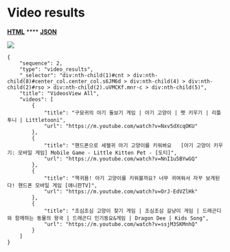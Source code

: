 # Video results

[**HTML**](http://dev03.dev.ascentlab.io/serpapi/serpdata/dev/docs/mobile/features/video\_results/sample.html) **** [**JSON**](http://dev03.dev.ascentlab.io/serpapi/serpdata/dev/docs/mobile/features/video\_results/sample.json)

![](https://lh3.googleusercontent.com/VWSvxMaz4RZlCm2EIfUdfk3Di-9eEv9iYUiiDqAnc5EixvjqpnquHCLuvG-7gDMeQe9XCoSOWkcli4rHm6wV1lD9yxc7eqoL3gpNl1WIAhp3Xc4-UDIJlfCMveIrQFq-ptPUXdk)

```
{
    "sequence": 2,
    "type": "video_results",
    "_selector": "div:nth-child(1)#cnt > div:nth-child(8)#center_col.center_col.s6JM6d > div:nth-child(4) > div:nth-child(2)#rso > div:nth-child(2).uVMCKf.mnr-c > div:nth-child(5)",
    "title": "VideosView All",
    "videos": [
        {
            "title": "구묘귀의 아기 돌보기 게임 | 아기 고양이 | 펫 키우기 | 리틀투니 | Littletooni",
            "url": "https://m.youtube.com/watch?v=Nxv5dXcqOKU"
        },
        {
            "title": "핸드폰으로 세젤귀 아기 고양이를 키워봐요   [아기 고양이 키우기: 모바일 게임] Mobile Game - Little Kitten Pet - [도티]",
            "url": "https://m.youtube.com/watch?v=NnI1u5BYwGQ"
        },
        {
            "title": "핵귀욤! 아기 고양이를 키워볼까요? 너무 귀여워서 자꾸 보게된다! 핸드폰 모바일 게임 [애니한TV]",
            "url": "https://m.youtube.com/watch?v=OrJ-EdVZlHk"
        },
        {
            "title": "조심조심 고양이 찾기 게임 | 조심조심 길냥이 게임 | 드래곤디와 함께하는 동물의 왕국 | 드래곤디 인기동요&게임 | Dragon Dee | Kids Song",
            "url": "https://m.youtube.com/watch?v=ssjM3SKMnhQ"
        }
    ]
}
```
